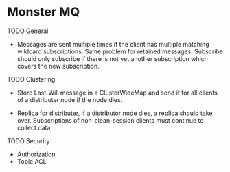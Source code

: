 # Monster MQ

TODO General  
- Messages are sent multiple times if the client has multiple matching wildcard subscriptions. Same problem for retained messages. Subscribe should only subscribe if there is not yet another subscription which covers the new subscription.


TODO Clustering  
- Store Last-Will message in a ClusterWideMap and send it for all clients of a distributer node if the node dies.  

- Replica for distributer, if a distributor node dies, a replica should take over. Subscriptions of non-clean-session clients must continue to collect data. 


TODO Security  
- Authorization  
- Topic ACL  






